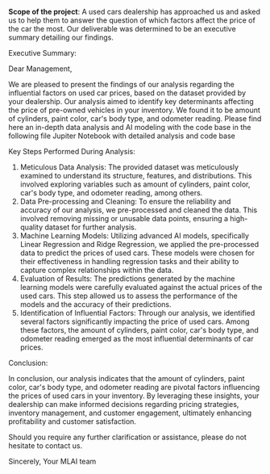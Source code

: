 **Scope of the project**: A used cars dealership has approached us and asked us to help them to answer the question of which factors affect the price of the car the most. Our deliverable was determined to be an executive summary detailing our findings. 

Executive Summary:

Dear Management,

We are pleased to present the findings of our analysis regarding the influential factors on used car prices, based on the dataset provided by your dealership. Our analysis aimed to identify key determinants affecting the price of pre-owned vehicles in your inventory. We found it to be amount of cylinders, paint color, car's body type, and odometer reading.
Please find here an in-depth data analysis and AI modeling with the code base in the following file Jupiter Notebook with detailed analysis and code base

Key Steps Performed During Analysis:
1. Meticulous Data Analysis: The provided dataset was meticulously examined to understand its structure, features, and distributions. This involved exploring variables such as amount of cylinders, paint color, car's body type, and odometer reading, among others.
2. Data Pre-processing and Cleaning: To ensure the reliability and accuracy of our analysis, we pre-processed and cleaned the data. This involved removing missing or unusable data points, ensuring a high-quality dataset for further analysis.
3. Machine Learning Models: Utilizing advanced AI models, specifically Linear Regression and Ridge Regression, we applied the pre-processed data to predict the prices of used cars. These models were chosen for their effectiveness in handling regression tasks and their ability to capture complex relationships within the data.
4. Evaluation of Results: The predictions generated by the machine learning models were carefully evaluated against the actual prices of the used cars. This step allowed us to assess the performance of the models and the accuracy of their predictions.
5. Identification of Influential Factors: Through our analysis, we identified several factors significantly impacting the price of used cars. Among these factors, the amount of cylinders, paint color, car's body type, and odometer reading emerged as the most influential determinants of car prices.

Conclusion:

In conclusion, our analysis indicates that the amount of cylinders, paint color, car's body type, and odometer reading are pivotal factors influencing the prices of used cars in your inventory. By leveraging these insights, your dealership can make informed decisions regarding pricing strategies, inventory management, and customer engagement, ultimately enhancing profitability and customer satisfaction.

Should you require any further clarification or assistance, please do not hesitate to contact us.

Sincerely,
Your MLAI team
